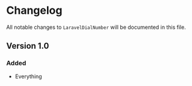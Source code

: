 # Changelog

All notable changes to `LaravelDialNumber` will be documented in this file.

## Version 1.0

### Added
- Everything
